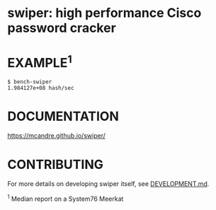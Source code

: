 # swiper: high performance Cisco password cracker

# EXAMPLE<sup>1</sup>

```console
$ bench-swiper
1.984127e+08 hash/sec
```

# DOCUMENTATION

https://mcandre.github.io/swiper/

# CONTRIBUTING

For more details on developing swiper itself, see [DEVELOPMENT.md](DEVELOPMENT.md).

<sup>1</sup> Median report on a System76 Meerkat
